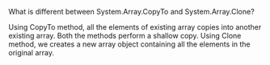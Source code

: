 What is different between System.Array.CopyTo and System.Array.Clone?

Using CopyTo method, all the elements of existing array copies into another existing array. Both the methods perform a shallow copy.
Using Clone method, we creates a new array object containing all the elements in the original array.
